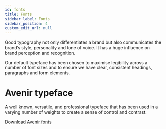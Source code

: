 ```yaml
---
id: fonts
title: Fonts
sidebar_label: Fonts
sidebar_position: 4
custom_edit_url: null
---
```


Good typography not only differentiates a brand but also communicates the brand’s style, personality and tone of voice. It has a huge influence on brand perception and recognition. 
     
Our default typeface has been chosen to maximise legibility across a number of font sizes and to ensure we have clear, consistent headings, paragraphs and form elements.

 

# Avenir typeface
A well known, versatile, and professional typeface that has been used in a varying number of weights to create a sense of control and contrast.

[Download Avenir fonts](/avenir-font-pack.zip)
